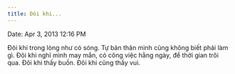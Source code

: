 ```yaml
---
title: Đôi khi...
---
```


Date: Apr 3, 2013 12:16 PM

Đôi khi trong lòng như có sóng. Tự bản thân mình cũng không biết phải làm gì.
Đôi khi nghĩ mình may mắn, có công việc hằng ngày, để thời gian trôi qua. Đôi
khi thấy buồn. Đôi khi cũng thấy vui.
